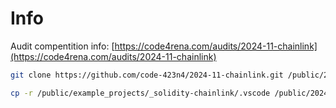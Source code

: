 # Info

Audit compentition info: [https://code4rena.com/audits/2024-11-chainlink](https://code4rena.com/audits/2024-11-chainlink)

```bash
git clone https://github.com/code-423n4/2024-11-chainlink.git /public/2024-11-chainlink

cp -r /public/example_projects/_solidity-chainlink/.vscode /public/2024-11-chainlink/.vscode
```